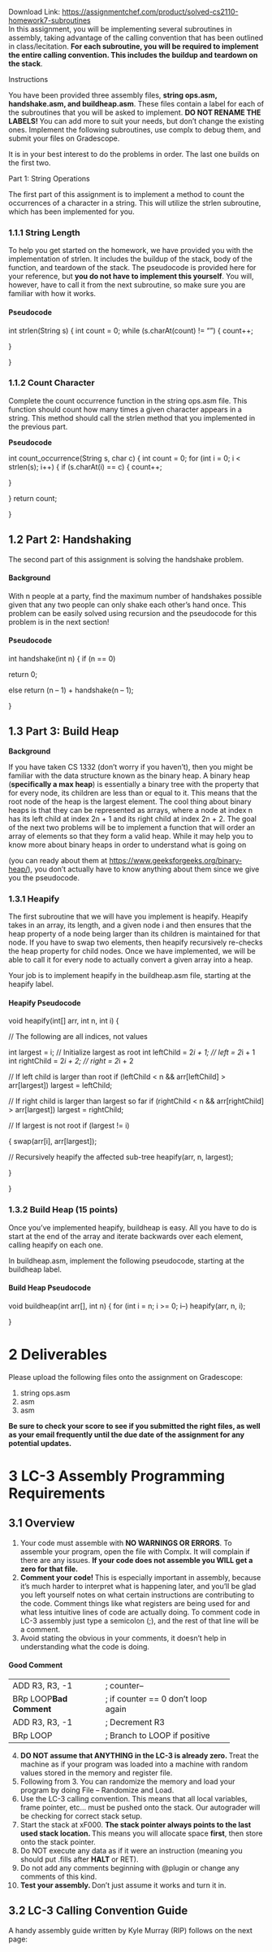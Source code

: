 Download Link: https://assignmentchef.com/product/solved-cs2110-homework7-subroutines
<br>
In this assignment, you will be implementing several subroutines in assembly, taking advantage of the calling convention that has been outlined in class/lecitation. <strong>For each subroutine, you will be required to implement the entire calling convention. This includes the buildup and teardown on the stack</strong>.

<a name="_Toc5756"></a>  Instructions

You have been provided three assembly files, <strong>string ops.asm, handshake.asm, and buildheap.asm</strong>. These files contain a label for each of the subroutines that you will be asked to implement. <strong>DO NOT RENAME THE LABELS! </strong>You can add more to suit your needs, but don’t change the existing ones. Implement the following subroutines, use complx to debug them, and submit your files on Gradescope.

It is in your best interest to do the problems in order. The last one builds on the first two.

<a name="_Toc5757"></a> Part 1: String Operations

The first part of this assignment is to implement a method to count the occurrences of a character in a string. This will utilize the strlen subroutine, which has been implemented for you.

<h3><a name="_Toc5758"></a>1.1.1         String Length</h3>

To help you get started on the homework, we have provided you with the implementation of strlen. It includes the buildup of the stack, body of the function, and teardown of the stack. The pseudocode is provided here for your reference, but <strong>you do not have to implement this yourself</strong>. You will, however, have to call it from the next subroutine, so make sure you are familiar with how it works.

<h4>Pseudocode</h4>

int strlen(String s) { int count = 0; while (s.charAt(count) != “ ”) { count++;

}

}

<h3><a name="_Toc5759"></a>1.1.2         Count Character</h3>

Complete the count occurrence function in the string ops.asm file. This function should count how many times a given character appears in a string. This method should call the strlen method that you implemented in the previous part.

<strong>Pseudocode</strong>

int count_occurrence(String s, char c) { int count = 0; for (int i = 0; i &lt; strlen(s); i++) { if (s.charAt(i) == c) { count++;

}

} return count;

}

<h2><a name="_Toc5760"></a>1.2         Part 2: Handshaking</h2>

The second part of this assignment is solving the handshake problem.

<h4>Background</h4>

With n people at a party, find the maximum number of handshakes possible given that any two people can only shake each other’s hand once. This problem can be easily solved using recursion and the pseudocode for this problem is in the next section!

<h4>Pseudocode</h4>

int handshake(int n) { if (n == 0)

return 0;

else return (n – 1) + handshake(n – 1);

}

<h2><a name="_Toc5761"></a>1.3         Part 3: Build Heap</h2>

<strong>Background</strong>

If you have taken CS 1332 (don’t worry if you haven’t), then you might be familiar with the data structure known as the binary heap. A binary heap (<strong>specifically a max heap</strong>) is essentially a binary tree with the property that for every node, its children are less than or equal to it. This means that the root node of the heap is the largest element. The cool thing about binary heaps is that they can be represented as arrays, where a node at index n has its left child at index 2n + 1 and its right child at index 2n + 2. The goal of the next two problems will be to implement a function that will order an array of elements so that they form a valid heap. While it may help you to know more about binary heaps in order to understand what is going on

(you can ready about them at <a href="https://www.geeksforgeeks.org/binary-heap/">https://www.geeksforgeeks.org/binary-heap/</a><a href="https://www.geeksforgeeks.org/binary-heap/">)</a>, you don’t actually have to know anything about them since we give you the pseudocode.

<h3><a name="_Toc5762"></a>1.3.1         Heapify</h3>

The first subroutine that we will have you implement is heapify. Heapify takes in an array, its length, and a given node i and then ensures that the heap property of a node being larger than its children is maintained for that node. If you have to swap two elements, then heapify recursively re-checks the heap property for child nodes. Once we have implemented, we will be able to call it for every node to actually convert a given array into a heap.

Your job is to implement heapify in the buildheap.asm file, starting at the heapify label.

<h4>Heapify Pseudocode</h4>

void heapify(int[] arr, int n, int i) {

// The following are all indices, not values

int largest = i; // Initialize largest as root int leftChild = 2*i + 1; // left = 2*i + 1 int rightChild = 2*i + 2; // right = 2*i + 2

// If left child is larger than root if (leftChild &lt; n &amp;&amp; arr[leftChild] &gt; arr[largest]) largest = leftChild;

// If right child is larger than largest so far if (rightChild &lt; n &amp;&amp; arr[rightChild] &gt; arr[largest]) largest = rightChild;

// If largest is not root if (largest != i)

{ swap(arr[i], arr[largest]);

// Recursively heapify the affected sub-tree heapify(arr, n, largest);

}

}

<h3><a name="_Toc5763"></a>1.3.2         Build Heap (15 points)</h3>

Once you’ve implemented heapify, buildheap is easy. All you have to do is start at the end of the array and iterate backwards over each element, calling heapify on each one.

In buildheap.asm, implement the following pseudocode, starting at the buildheap label.

<h4>Build Heap Pseudocode</h4>

void buildheap(int arr[], int n) { for (int i = n; i &gt;= 0; i–) heapify(arr, n, i);

}

<h1><a name="_Toc5764"></a>2           Deliverables</h1>

Please upload the following files onto the assignment on Gradescope:

<ol>

 <li>string ops.asm</li>

 <li>asm</li>

 <li>asm</li>

</ol>

<strong>Be sure to check your score to see if you submitted the right files, as well as your email frequently until the due date of the assignment for any potential updates.</strong>

<h1><a name="_Toc5765"></a>3           LC-3 Assembly Programming Requirements</h1>

<h2><a name="_Toc5766"></a>3.1         Overview</h2>

<ol>

 <li>Your code must assemble with <strong>NO WARNINGS OR ERRORS</strong>. To assemble your program, open the file with Complx. It will complain if there are any issues. <strong>If your code does not assemble you WILL get a zero for that file.</strong></li>

 <li><strong>Comment your code! </strong>This is especially important in assembly, because it’s much harder to interpret what is happening later, and you’ll be glad you left yourself notes on what certain instructions are contributing to the code. Comment things like what registers are being used for and what less intuitive lines of code are actually doing. To comment code in LC-3 assembly just type a semicolon (;), and the rest of that line will be a comment.</li>

 <li>Avoid stating the obvious in your comments, it doesn’t help in understanding what the code is doing.</li>

</ol>

<h4>Good Comment</h4>

<table width="404">

 <tbody>

  <tr>

   <td width="167">ADD R3, R3, -1</td>

   <td width="237">; counter–</td>

  </tr>

  <tr>

   <td width="167">BRp LOOP<strong>Bad Comment</strong></td>

   <td width="237">; if counter == 0 don’t loop again</td>

  </tr>

  <tr>

   <td width="167">ADD R3, R3, -1</td>

   <td width="237">; Decrement R3</td>

  </tr>

  <tr>

   <td width="167">BRp LOOP</td>

   <td width="237">; Branch to LOOP if positive</td>

  </tr>

 </tbody>

</table>

<ol start="4">

 <li><strong>DO NOT assume that ANYTHING in the LC-3 is already zero. </strong>Treat the machine as if your program was loaded into a machine with random values stored in the memory and register file.</li>

 <li>Following from 3. You can randomize the memory and load your program by doing File – Randomize and Load.</li>

 <li>Use the LC-3 calling convention. This means that all local variables, frame pointer, etc… must be pushed onto the stack. Our autograder will be checking for correct stack setup.</li>

 <li>Start the stack at xF000. <strong>The stack pointer always points to the last used stack location. </strong>This means you will allocate space <strong>first</strong>, then store onto the stack pointer.</li>

 <li>Do NOT execute any data as if it were an instruction (meaning you should put .fills after <strong>HALT </strong>or RET).</li>

 <li>Do not add any comments beginning with @plugin or change any comments of this kind.</li>

 <li><strong>Test your assembly. </strong>Don’t just assume it works and turn it in.</li>

</ol>

<h2><a name="_Toc5767"></a>3.2         LC-3 Calling Convention Guide</h2>

A handy assembly guide written by Kyle Murray (RIP) follows on the next page:














